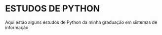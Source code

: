 # ESTUDOS DE PYTHON

<p>Aqui estão alguns estudos de Python da minha graduação em sistemas de informação</p><br>
